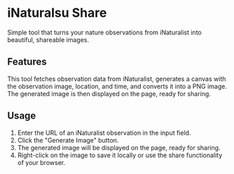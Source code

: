 # iNaturalsu Share
Simple tool that turns your nature observations from iNaturalist into beautiful, shareable images.

## Features
This tool fetches observation data from iNaturalist, generates a canvas with the observation image, location, and time, and converts it into a PNG image. The generated image is then displayed on the page, ready for sharing.

## Usage
1. Enter the URL of an iNaturalist observation in the input field.
2. Click the "Generate Image" button.
3. The generated image will be displayed on the page, ready for sharing.
4. Right-click on the image to save it locally or use the share functionality of your browser.
